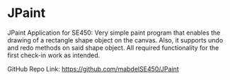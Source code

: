 # JPaint
JPaint Application for SE450:
Very simple paint program that enables the drawing of a rectangle shape object on the canvas. Also, it supports undo and redo methods on said shape object. All required functionality for the first check-in work as intended.

GitHub Repo Link:
https://github.com/mabdelSE450/JPaint